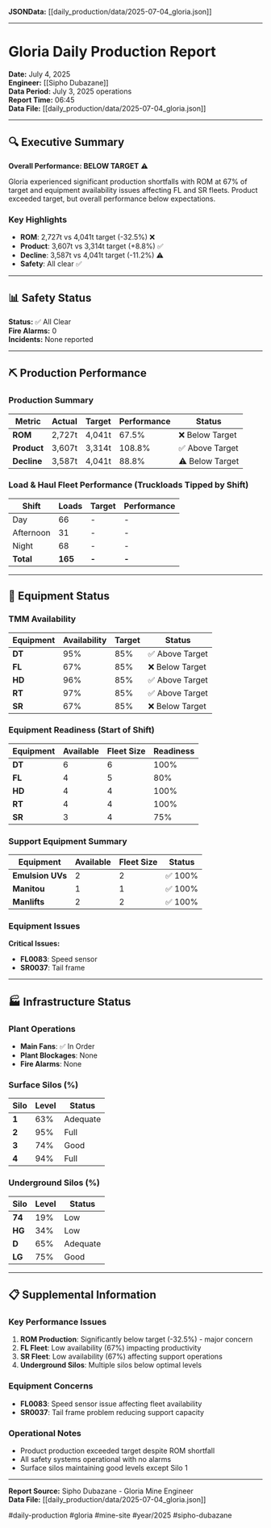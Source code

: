 **JSONData:** [[daily_production/data/2025-07-04_gloria.json]]

---

# Gloria Daily Production Report

**Date:** July 4, 2025  
**Engineer:** [[Sipho Dubazane]]  
**Data Period:** July 3, 2025 operations  
**Report Time:** 06:45  
**Data File:** [[daily_production/data/2025-07-04_gloria.json]]

---

## 🔍 Executive Summary

**Overall Performance: BELOW TARGET** ⚠️

Gloria experienced significant production shortfalls with ROM at 67% of target and equipment availability issues affecting FL and SR fleets. Product exceeded target, but overall performance below expectations.

### Key Highlights
- **ROM**: 2,727t vs 4,041t target (-32.5%) ❌
- **Product**: 3,607t vs 3,314t target (+8.8%) ✅  
- **Decline**: 3,587t vs 4,041t target (-11.2%) ⚠️
- **Safety**: All clear ✅

---

## 📊 Safety Status
**Status:** ✅ All Clear  
**Fire Alarms:** 0  
**Incidents:** None reported  

---

## ⛏️ Production Performance

### Production Summary
| Metric | Actual | Target | Performance | Status |
|--------|---------|---------|-------------|---------|
| **ROM** | 2,727t | 4,041t | 67.5% | ❌ Below Target |
| **Product** | 3,607t | 3,314t | 108.8% | ✅ Above Target |  
| **Decline** | 3,587t | 4,041t | 88.8% | ⚠️ Below Target |

### Load & Haul Fleet Performance (Truckloads Tipped by Shift)
| Shift | Loads | Target | Performance |
|-------|-------|--------|-------------|
| Day | 66 | - | - |
| Afternoon | 31 | - | - |
| Night | 68 | - | - |
| **Total** | **165** | **-** | **-** |

---

## 🚛 Equipment Status

### TMM Availability
| Equipment | Availability | Target | Status |
|-----------|-------------|---------|---------|
| **DT** | 95% | 85% | ✅ Above Target |
| **FL** | 67% | 85% | ❌ Below Target |
| **HD** | 96% | 85% | ✅ Above Target |
| **RT** | 97% | 85% | ✅ Above Target |
| **SR** | 67% | 85% | ❌ Below Target |

### Equipment Readiness (Start of Shift)
| Equipment | Available | Fleet Size | Readiness |
|-----------|-----------|------------|-----------|
| **DT** | 6 | 6 | 100% |
| **FL** | 4 | 5 | 80% |
| **HD** | 4 | 4 | 100% |
| **RT** | 4 | 4 | 100% |
| **SR** | 3 | 4 | 75% |

### Support Equipment Summary
| Equipment | Available | Fleet Size | Status |
|-----------|-----------|------------|---------|
| **Emulsion UVs** | 2 | 2 | ✅ 100% |
| **Manitou** | 1 | 1 | ✅ 100% |
| **Manlifts** | 2 | 2 | ✅ 100% |

### Equipment Issues
**Critical Issues:**
- **FL0083**: Speed sensor
- **SR0037**: Tail frame

---

## 🏭 Infrastructure Status

### Plant Operations
- **Main Fans**: ✅ In Order
- **Plant Blockages**: None
- **Fire Alarms**: None

### Surface Silos (%)
| Silo | Level | Status |
|------|-------|---------|
| **1** | 63% | Adequate |
| **2** | 95% | Full |
| **3** | 74% | Good |
| **4** | 94% | Full |

### Underground Silos (%)
| Silo | Level | Status |
|------|-------|---------|
| **74** | 19% | Low |
| **HG** | 34% | Low |
| **D** | 65% | Adequate |
| **LG** | 75% | Good |

---

## 📋 Supplemental Information

### Key Performance Issues
1. **ROM Production**: Significantly below target (-32.5%) - major concern
2. **FL Fleet**: Low availability (67%) impacting productivity  
3. **SR Fleet**: Low availability (67%) affecting support operations
4. **Underground Silos**: Multiple silos below optimal levels

### Equipment Concerns
- **FL0083**: Speed sensor issue affecting fleet availability
- **SR0037**: Tail frame problem reducing support capacity

### Operational Notes
- Product production exceeded target despite ROM shortfall
- All safety systems operational with no alarms
- Surface silos maintaining good levels except Silo 1

---

**Report Source:** Sipho Dubazane - Gloria Mine Engineer  
**Data File:** [[daily_production/data/2025-07-04_gloria.json]]

#daily-production #gloria #mine-site #year/2025 #sipho-dubazane
